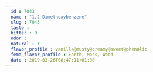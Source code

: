 ```yaml
---
  id : 7043
  name : "1,2-Dimethoxybenzene"
  slug : 7043
  taste : 
  bitter : 0
  odor : 
  natural : 1
  flavor_profile : vanilla@musty@creamy@sweet@phenolic
  fema_flavor_profile : Earth, Moss, Wood
  date : 2019-03-26T08:47:11+01:00
---
```



